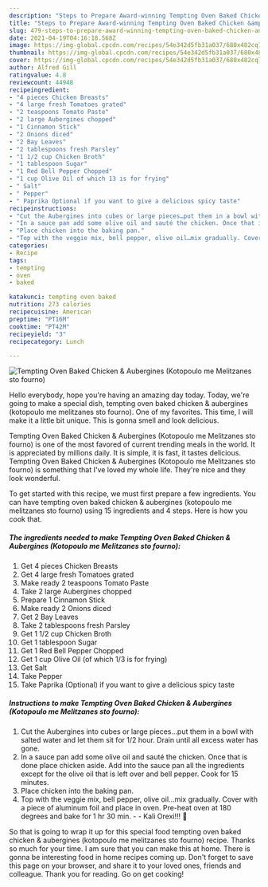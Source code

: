 ```yaml
---
description: "Steps to Prepare Award-winning Tempting Oven Baked Chicken &amp;amp; Aubergines (Kotopoulo me Melitzanes sto fourno)"
title: "Steps to Prepare Award-winning Tempting Oven Baked Chicken &amp;amp; Aubergines (Kotopoulo me Melitzanes sto fourno)"
slug: 479-steps-to-prepare-award-winning-tempting-oven-baked-chicken-and-amp-aubergines-kotopoulo-me-melitzanes-sto-fourno
date: 2021-04-19T04:16:18.568Z
image: https://img-global.cpcdn.com/recipes/54e342d5fb31a037/680x482cq70/tempting-oven-baked-chicken-aubergines-kotopoulo-me-melitzanes-sto-fourno-recipe-main-photo.jpg
thumbnail: https://img-global.cpcdn.com/recipes/54e342d5fb31a037/680x482cq70/tempting-oven-baked-chicken-aubergines-kotopoulo-me-melitzanes-sto-fourno-recipe-main-photo.jpg
cover: https://img-global.cpcdn.com/recipes/54e342d5fb31a037/680x482cq70/tempting-oven-baked-chicken-aubergines-kotopoulo-me-melitzanes-sto-fourno-recipe-main-photo.jpg
author: Alfred Gill
ratingvalue: 4.8
reviewcount: 44948
recipeingredient:
- "4 pieces Chicken Breasts"
- "4 large fresh Tomatoes grated"
- "2 teaspoons Tomato Paste"
- "2 large Aubergines chopped"
- "1 Cinnamon Stick"
- "2 Onions diced"
- "2 Bay Leaves"
- "2 tablespoons fresh Parsley"
- "1 1/2 cup Chicken Broth"
- "1 tablespoon Sugar"
- "1 Red Bell Pepper Chopped"
- "1 cup Olive Oil of which 13 is for frying"
- " Salt"
- " Pepper"
- " Paprika Optional if you want to give a delicious spicy taste"
recipeinstructions:
- "Cut the Aubergines into cubes or large pieces…put them in a bowl with salted water and let them sit for 1/2 hour. Drain until all excess water has gone."
- "In a sauce pan add some olive oil and sauté the chicken. Once that is done place chicken aside. Add into the sauce pan all the ingredients except for the olive oil that is left over and bell pepper. Cook for 15 minutes."
- "Place chicken into the baking pan."
- "Top with the veggie mix, bell pepper, olive oil…mix gradually. Cover with a piece of aluminum foil and place in oven. Pre-heat oven at 180 degrees and bake for 1 hr 30 min.   Kali Orexi!!! 🙂"
categories:
- Recipe
tags:
- tempting
- oven
- baked

katakunci: tempting oven baked 
nutrition: 273 calories
recipecuisine: American
preptime: "PT16M"
cooktime: "PT42M"
recipeyield: "3"
recipecategory: Lunch

---
```



![Tempting Oven Baked Chicken &amp; Aubergines (Kotopoulo me Melitzanes sto fourno)](https://img-global.cpcdn.com/recipes/54e342d5fb31a037/680x482cq70/tempting-oven-baked-chicken-aubergines-kotopoulo-me-melitzanes-sto-fourno-recipe-main-photo.jpg)

Hello everybody, hope you're having an amazing day today. Today, we're going to make a special dish, tempting oven baked chicken &amp; aubergines (kotopoulo me melitzanes sto fourno). One of my favorites. This time, I will make it a little bit unique. This is gonna smell and look delicious.



Tempting Oven Baked Chicken &amp; Aubergines (Kotopoulo me Melitzanes sto fourno) is one of the most favored of current trending meals in the world. It is appreciated by millions daily. It is simple, it is fast, it tastes delicious. Tempting Oven Baked Chicken &amp; Aubergines (Kotopoulo me Melitzanes sto fourno) is something that I've loved my whole life. They're nice and they look wonderful.


To get started with this recipe, we must first prepare a few ingredients. You can have tempting oven baked chicken &amp; aubergines (kotopoulo me melitzanes sto fourno) using 15 ingredients and 4 steps. Here is how you cook that.

<!--inarticleads1-->

##### The ingredients needed to make Tempting Oven Baked Chicken &amp; Aubergines (Kotopoulo me Melitzanes sto fourno):

1. Get 4 pieces Chicken Breasts
1. Get 4 large fresh Tomatoes grated
1. Make ready 2 teaspoons Tomato Paste
1. Take 2 large Aubergines chopped
1. Prepare 1 Cinnamon Stick
1. Make ready 2 Onions diced
1. Get 2 Bay Leaves
1. Take 2 tablespoons fresh Parsley
1. Get 1 1/2 cup Chicken Broth
1. Get 1 tablespoon Sugar
1. Get 1 Red Bell Pepper Chopped
1. Get 1 cup Olive Oil (of which 1/3 is for frying)
1. Get  Salt
1. Take  Pepper
1. Take  Paprika (Optional) if you want to give a delicious spicy taste




<!--inarticleads2-->

##### Instructions to make Tempting Oven Baked Chicken &amp; Aubergines (Kotopoulo me Melitzanes sto fourno):

1. Cut the Aubergines into cubes or large pieces…put them in a bowl with salted water and let them sit for 1/2 hour. Drain until all excess water has gone.
1. In a sauce pan add some olive oil and sauté the chicken. Once that is done place chicken aside. Add into the sauce pan all the ingredients except for the olive oil that is left over and bell pepper. Cook for 15 minutes.
1. Place chicken into the baking pan.
1. Top with the veggie mix, bell pepper, olive oil…mix gradually. Cover with a piece of aluminum foil and place in oven. Pre-heat oven at 180 degrees and bake for 1 hr 30 min.  -  - Kali Orexi!!! 🙂




So that is going to wrap it up for this special food tempting oven baked chicken &amp; aubergines (kotopoulo me melitzanes sto fourno) recipe. Thanks so much for your time. I am sure that you can make this at home. There is gonna be interesting food in home recipes coming up. Don't forget to save this page on your browser, and share it to your loved ones, friends and colleague. Thank you for reading. Go on get cooking!
